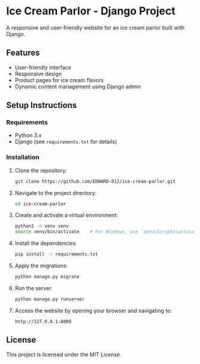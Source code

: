 # Ice Cream Parlor - Django Project

A responsive and user-friendly website for an ice cream parlor built with Django.

## Features

- User-friendly interface
- Responsive design
- Product pages for ice cream flavors
- Dynamic content management using Django admin

## Setup Instructions

### Requirements

- Python 3.x
- Django (see `requirements.txt` for details)

### Installation

1. Clone the repository:
    ```bash
    git clone https://github.com/EDWARD-012/ice-cream-parlor.git
    ```
    
2. Navigate to the project directory:
    ```bash
    cd ice-cream-parlor
    ```

3. Create and activate a virtual environment:
    ```bash
    python3 -m venv venv
    source venv/bin/activate    # For Windows, use `venv\Scripts\activate`
    ```

4. Install the dependencies:
    ```bash
    pip install -r requirements.txt
    ```

5. Apply the migrations:
    ```bash
    python manage.py migrate
    ```

6. Run the server:
    ```bash
    python manage.py runserver
    ```

7. Access the website by opening your browser and navigating to:
    ```
    http://127.0.0.1:8000
    ```

## License

This project is licensed under the MIT License.
